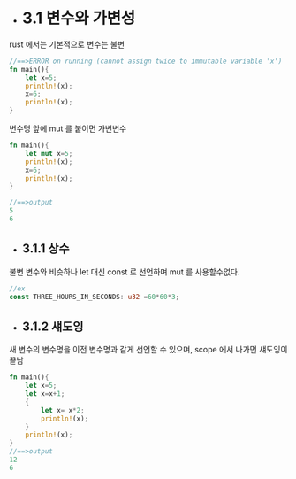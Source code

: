 * # 3.1 변수와 가변성

rust 에서는 기본적으로 변수는 불변

~~~ rust 
//==>ERROR on running (cannot assign twice to immutable variable 'x')
fn main(){
    let x=5;
    println!(x);
    x=6;
    println!(x);
}  
~~~
변수명 앞에 mut 를 붙이면 가변변수
~~~ rust 
fn main(){
    let mut x=5;
    println!(x);
    x=6;
    println!(x);
}  

//==>output
5
6
~~~
* ## 3.1.1 상수
불변 변수와 비슷하나 let 대신 const 로 선언하며 mut 를 사용할수없다.
~~~ rust
//ex
const THREE_HOURS_IN_SECONDS: u32 =60*60*3;
~~~
* ## 3.1.2 섀도잉
새 변수의 변수명을 이전 변수명과 같게 선언할 수 있으며, scope 에서 나가면 섀도잉이 끝남
~~~ rust
fn main(){
    let x=5;
    let x=x+1;
    {
        let x= x*2;
        println!(x);
    }
    println!(x);
}
//==>output
12
6
~~~
